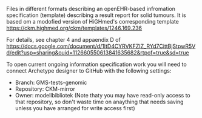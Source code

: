 Files in different formats describing an openEHR-based infromation specification (template) describing a result report for solid tumours. 
It is based om a modofied version of HiGHmed's corresponding template https://ckm.highmed.org/ckm/templates/1246.169.236

For details, see chapter 4 and appaendix D of https://docs.google.com/document/d/1ltD4CYRVKFZIZ_RYd7CittBjStpwR5Vd/edit?usp=sharing&ouid=112660550613841635682&rtpof=true&sd=true

To open current ongoing information specification work you will need to connect Archetype designer to GitHub with the following settings:
* Branch: GMS-tests-genomic
* Repository: CKM-mirror
* Owner: modellbibliotek
(Note thaty you may have read-only access to that repository, so don't waste time on anaything that needs saving unless you have arranged for write access first)
